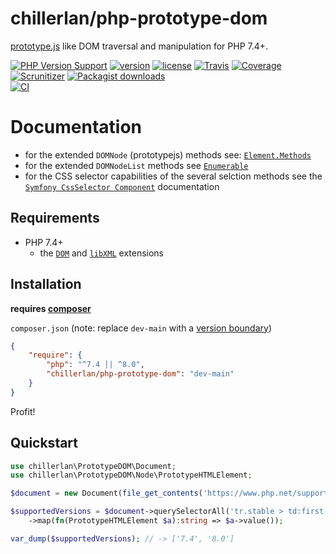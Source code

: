 # chillerlan/php-prototype-dom
[prototype.js](http://api.prototypejs.org/dom/) like DOM traversal and manipulation for PHP 7.4+.

[![PHP Version Support][php-badge]][php]
[![version][packagist-badge]][packagist]
[![license][license-badge]][license]
[![Travis][travis-badge]][travis]
[![Coverage][coverage-badge]][coverage]
[![Scrunitizer][scrutinizer-badge]][scrutinizer]
[![Packagist downloads][downloads-badge]][downloads]<br/>
[![CI][gh-action-badge]][gh-action]

[php-badge]: https://img.shields.io/packagist/php-v/chillerlan/php-prototype-dom?logo=php&color=8892BF
[php]: https://www.php.net/supported-versions.php
[packagist-badge]: https://img.shields.io/packagist/v/chillerlan/php-prototype-dom.svg?logo=packagist
[packagist]: https://packagist.org/packages/chillerlan/php-prototype-dom
[license-badge]: https://img.shields.io/github/license/chillerlan/php-prototype-dom.svg
[license]: https://github.com/chillerlan/php-prototype-dom/blob/main/LICENSE
[travis-badge]: https://img.shields.io/travis/chillerlan/php-prototype-dom/main.svg?logo=travis
[travis]: https://travis-ci.com/github/chillerlan/php-prototype-dom
[coverage-badge]: https://img.shields.io/codecov/c/github/chillerlan/php-prototype-dom.svg?logo=codecov
[coverage]: https://codecov.io/github/chillerlan/php-prototype-dom
[scrutinizer-badge]: https://img.shields.io/scrutinizer/g/chillerlan/php-prototype-dom.svg?logo=scrutinizer
[scrutinizer]: https://scrutinizer-ci.com/g/chillerlan/php-prototype-dom
[downloads-badge]: https://img.shields.io/packagist/dt/chillerlan/php-prototype-dom.svg?logo=packagist
[downloads]: https://packagist.org/packages/chillerlan/php-prototype-dom/stats
[gh-action-badge]: https://github.com/chillerlan/php-prototype-dom/workflows/CI/badge.svg
[gh-action]: https://github.com/chillerlan/php-prototype-dom/actions?query=workflow%3A%22CI%22

# Documentation

- for the extended `DOMNode` (prototypejs) methods see: [`Element.Methods`](http://api.prototypejs.org/dom/Element/Methods/)
- for the extended `DOMNodeList` methods see [`Enumerable`](http://api.prototypejs.org/language/Enumerable/)
- for the CSS selector capabilities of the several selction methods see the [`Symfony CssSelector Component`](https://symfony.com/doc/current/components/css_selector.html) documentation

## Requirements
- PHP 7.4+
  - the [`DOM`](https://www.php.net/manual/book.dom.php) and [`libXML`](https://www.php.net/manual/de/book.libxml.php) extensions

## Installation
**requires [composer](https://getcomposer.org)**

`composer.json` (note: replace `dev-main` with a [version boundary](https://getcomposer.org/doc/articles/versions.md))
```json
{
	"require": {
		"php": "^7.4 || ^8.0",
		"chillerlan/php-prototype-dom": "dev-main"
	}
}
```
Profit!

## Quickstart

```php
use chillerlan\PrototypeDOM\Document;
use chillerlan\PrototypeDOM\Node\PrototypeHTMLElement;

$document = new Document(file_get_contents('https://www.php.net/supported-versions.php'));

$supportedVersions = $document->querySelectorAll('tr.stable > td:first-of-type > a')
	->map(fn(PrototypeHTMLElement $a):string => $a->value());

var_dump($supportedVersions); // -> ['7.4', '8.0']
```
